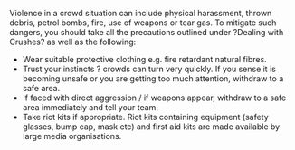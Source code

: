 [Title]: # (Dealing with Violence)
[Difficulty]: # (Beginner)
[Order]: # (8)

Violence in a crowd situation can include physical harassment, thrown debris, petrol bombs, fire, use of weapons or tear gas. To mitigate such dangers, you should take all the precautions outlined under ?Dealing with Crushes? as well as the following:

*   Wear suitable protective clothing e.g. fire retardant natural fibres.
*   Trust your instincts ? crowds can turn very quickly. If you sense it is becoming unsafe or you are getting too much attention, withdraw to a safe area.
*   If faced with direct aggression / if weapons appear, withdraw to a safe area immediately and tell your team.
*   Take riot kits if appropriate. Riot kits containing equipment (safety glasses, bump cap, mask etc) and first aid kits are made available by large media organisations.